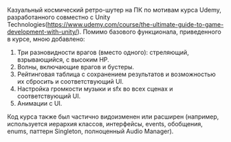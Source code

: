 Казуальный космический ретро-шутер на ПК по мотивам курса Udemy, разработанного совместно с Unity Technologies(https://www.udemy.com/course/the-ultimate-guide-to-game-development-with-unity/).
Помимо базового функционала, приведенного в курсе, мною добавлено:
1. Три разновидности врагов (вместо одного): стреляющий, взрывающийся, с высоким HP.
2. Волны, включающие врагов и бустеры.
3. Рейтинговая таблица с сохранением результатов и возможностью их сбросить и соответствующий UI.
4. Настройка громкости музыки и sfx во всех сценах и соответствующий UI.
5. Анимации с UI.

Код курса также был частично видоизменен или расширен (например, используется иерархия классов, интерфейсы, events, обобщения, enums, паттерн Singleton, полноценный Audio Manager). 
